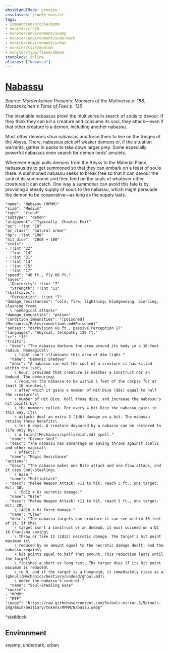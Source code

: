 ```yaml
---
obsidianUIMode: preview
cssclasses: json5e-monster
tags:
- compendium/src/5e/mpmm
- monster/cr/15
- monster/environment/swamp
- monster/environment/underdark
- monster/environment/urban
- monster/size/medium
- monster/type/fiend/demon
statblock: inline
aliases: ["Nabassu"]
---
```

# [Nabassu](Mechanics\bestiary\fiend/nabassu-mpmm.md)
*Source: Mordenkainen Presents: Monsters of the Multiverse p. 188, Mordenkainen's Tome of Foes p. 135*  

The insatiable nabassus prowl the multiverse in search of souls to devour. If they think they can kill a creature and consume its soul, they attack—even if that other creature is a demon, including another nabassu.

Most other demons shun nabassus and force them to live on the fringes of the Abyss. There, nabassus pick off weaker demons or, if the situation warrants, gather in packs to take down larger prey. Some especially powerful nabassus even search for demon lords' amulets.

Whenever magic pulls demons from the Abyss to the Material Plane, nabassus try to get summoned so that they can embark on a feast of souls there. A summoned nabassu seeks to break free so that it can devour the soul of its summoner and then feed on the souls of whatever other creatures it can catch. One way a summoner can avoid this fate is by providing a steady supply of souls to the nabassu, which might persuade the demon to be cooperative—as long as the supply lasts.

```statblock
"name": "Nabassu (MPMM)"
"size": "Medium"
"type": "fiend"
"subtype": "demon"
"alignment": "Typically  Chaotic Evil"
"ac": !!int "18"
"ac_class": "natural armor"
"hp": !!int "190"
"hit_dice": "20d8 + 100"
"stats":
- !!int "22"
- !!int "14"
- !!int "21"
- !!int "14"
- !!int "15"
- !!int "17"
"speed": "40 ft., fly 60 ft."
"saves":
  "Dexterity": !!int "7"
  "Strength": !!int "11"
"skillsaves":
  "Perception": !!int "7"
"damage_resistances": "cold; fire; lightning; bludgeoning, piercing, slashing from\
  \ nonmagical attacks"
"damage_immunities": "poison"
"condition_immunities": "[poisoned](Mechanics/Rules/conditions.md#Poisoned)"
"senses": "darkvision 60 ft., passive Perception 17"
"languages": "Abyssal, telepathy 120 ft."
"cr": "15"
"traits":
- "desc": "The nabassu darkens the area around its body in a 10-foot radius. Nonmagical\
    \ light can't illuminate this area of dim light."
  "name": "Demonic Shadows"
- "desc": "A nabassu can eat the soul of a creature it has killed within the last\
    \ hour, provided that creature is neither a Construct nor an Undead. The devouring\
    \ requires the nabassu to be within 5 feet of the corpse for at least 10 minutes,\
    \ after which it gains a number of Hit Dice (d8s) equal to half the creature's\
    \ number of Hit Dice. Roll those dice, and increase the nabassu's hit points by\
    \ the numbers rolled. For every 4 Hit Dice the nabassu gains in this way, its\
    \ attacks deal an extra 3 (1d6) damage on a hit. The nabassu retains these benefits\
    \ for 6 days. A creature devoured by a nabassu can be restored to life only by\
    \ a [wish](Mechanics/spells/wish.md) spell."
  "name": "Devour Soul"
- "desc": "The nabassu has advantage on saving throws against spells and other magical\
    \ effects."
  "name": "Magic Resistance"
"actions":
- "desc": "The nabassu makes one Bite attack and one Claw attack, and it uses Soul-Stealing\
    \ Gaze."
  "name": "Multiattack"
- "desc": "Melee Weapon Attack: +11 to hit, reach 5 ft., one target. Hit: 38\
    \ (5d12 + 6) necrotic damage."
  "name": "Bite"
- "desc": "Melee Weapon Attack: +11 to hit, reach 5 ft., one target. Hit: 28\
    \ (4d10 + 6) force damage."
  "name": "Claw"
- "desc": "The nabassu targets one creature it can see within 30 feet of it. If the\
    \ target isn't a Construct or an Undead, it must succeed on a DC 16 Charisma saving\
    \ throw or take 13 (2d12) necrotic damage. The target's hit point maximum is\
    \ reduced by an amount equal to the necrotic damage dealt, and the nabassu regains\
    \ hit points equal to half that amount. This reduction lasts until the target\
    \ finishes a short or long rest. The target dies if its hit point maximum is reduced\
    \ to 0, and if the target is a Humanoid, it immediately rises as a [ghoul](Mechanics/bestiary/undead/ghoul.md)\
    \ under the nabassu's control."
  "name": "Soul-Stealing Gaze"
"source":
- "MPMM"
- "MTF"
"image": "https://raw.githubusercontent.com/5etools-mirror-3/5etools-img/main/bestiary/tokens/MPMM/Nabassu.webp"
```
^statblock

## Environment

swamp, underdark, urban
